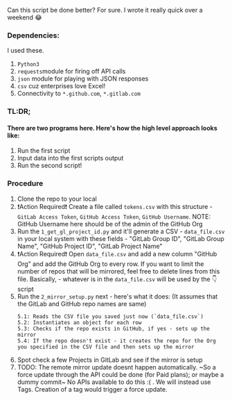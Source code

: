 Can this script be done better? For sure. I wrote it really quick over a weekend :joy: 

### Dependencies:
I used these. 
  1. `Python3` 
  2. `requests`module for firing off API calls 
  3. `json` module for playing with JSON responses 
  4. `csv` cuz enterprises love Excel!
  5. Connectivity to `*.github.com`, `*.gitlab.com`
  
### TL:DR;
#### There are two programs here. Here's how the high level approach looks like:
1. Run the first script
2. Input data into the first scripts output
3. Run the second script!

  
### Procedure
1. Clone the repo to your local
2. :exclamation:Action Required:exclamation: Create a file called `tokens.csv` with this structure - `GitLab Access Token`, `GitHub Access Token`, `GitHub Username`. NOTE: GitHub Username here should be of the admin of the GitHub Org
3. Run the `1_get_gl_project_id.py` and it'll generate a CSV - `data_file.csv` in your local system with these fields - "GitLab Group ID", "GitLab Group Name", "GitHub Project ID", "GitLab Project Name"
4. :exclamation:Action Required:exclamation: Open `data_file.csv` and add a new column "GitHub Org" and add the GitHub Org to every row. If you want to limit the number of repos that will be mirrored, feel free to delete lines from this file. Basically, - whatever is in the `data_file.csv` will be used by the :point_down: script 
5. Run the `2_mirror_setup.py` next - here's what it does:
  (It assumes that the GitLab and GitHub repo names are same)
    ```
    5.1: Reads the CSV file you saved just now (`data_file.csv`)
    5.2: Instantiates an object for each row
    5.3: Checks if the repo exists in GitHub, if yes - sets up the mirror
    5.4: If the repo doesn't exist - it creates the repo for the Org you specified in the CSV file and then sets up the mirror
    ```
6. Spot check a few Projects in GitLab and see if the mirror is setup
7. TODO: The remote mirror update doesnt happen automatically. ~So a force update through the API could be done (for Paid plans); or maybe a dummy commit~ No APIs available to do this :( . We will instead use Tags. Creation of a tag would trigger a force update.
